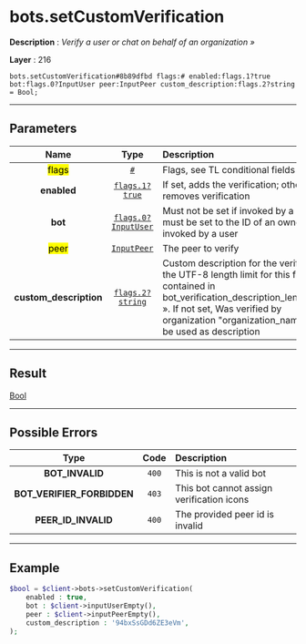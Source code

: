 # bots.setCustomVerification

**Description** : *Verify a user or chat on behalf of an organization &raquo;*

**Layer** : 216

```tl
bots.setCustomVerification#8b89dfbd flags:# enabled:flags.1?true bot:flags.0?InputUser peer:InputPeer custom_description:flags.2?string = Bool;
```

---

## Parameters

| Name | Type | Description |
| :---: | :---: | :--- |
| <mark>flags</mark> | [`#`](type/#) | Flags, see TL conditional fields |
| **enabled** | [`flags.1?true`](type/true) | If set, adds the verification; otherwise removes verification |
| **bot** | [`flags.0?InputUser`](type/InputUser) | Must not be set if invoked by a bot, must be set to the ID of an owned bot if invoked by a user |
| <mark>peer</mark> | [`InputPeer`](type/InputPeer) | The peer to verify |
| **custom_description** | [`flags.2?string`](type/string) | Custom description for the verification, the UTF-8 length limit for this field is contained in bot_verification_description_length_limit ». If not set, Was verified by organization "organization_name" will be used as description |

---

## Result

[Bool](type/Bool)

---

## Possible Errors

| Type | Code | Description |
| :---: | :---: | :--- |
| **BOT_INVALID** | `400` | This is not a valid bot |
| **BOT_VERIFIER_FORBIDDEN** | `403` | This bot cannot assign verification icons |
| **PEER_ID_INVALID** | `400` | The provided peer id is invalid |

---

## Example

```php
$bool = $client->bots->setCustomVerification(
	enabled : true,
	bot : $client->inputUserEmpty(),
	peer : $client->inputPeerEmpty(),
	custom_description : '94bxSsGDd6ZE3eVm',
);
```